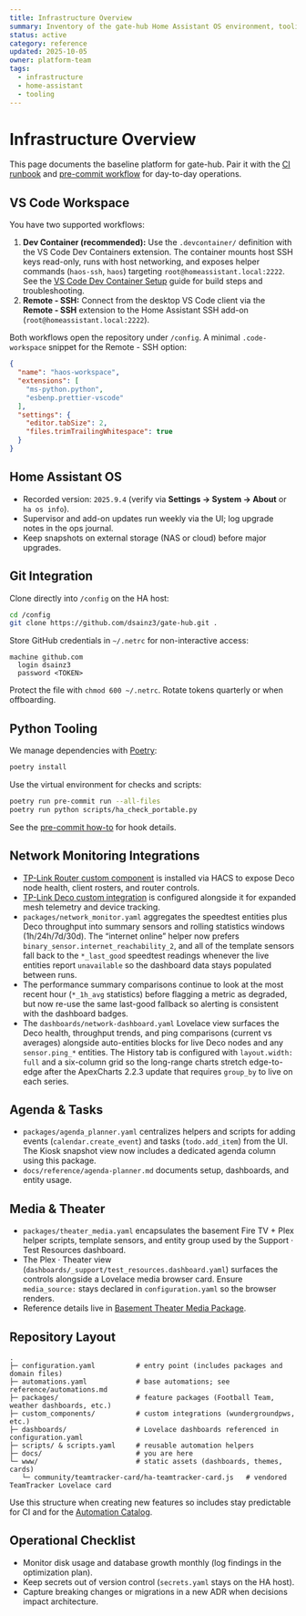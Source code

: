```yaml
---
title: Infrastructure Overview
summary: Inventory of the gate-hub Home Assistant OS environment, tooling stack, and repository layout.
status: active
category: reference
updated: 2025-10-05
owner: platform-team
tags:
  - infrastructure
  - home-assistant
  - tooling
---
```


# Infrastructure Overview

This page documents the baseline platform for gate-hub. Pair it with the [CI runbook](../how-to/ci.md) and [pre-commit workflow](../how-to/pre-commit.md) for day-to-day operations.

## VS Code Workspace

You have two supported workflows:

1. **Dev Container (recommended):** Use the `.devcontainer/` definition with the VS Code Dev Containers extension. The container mounts host SSH keys read-only, runs with host networking, and exposes helper commands (`haos-ssh`, `haos`) targeting `root@homeassistant.local:2222`. See the [VS Code Dev Container Setup](../how-to/dev-container.md) guide for build steps and troubleshooting.
2. **Remote - SSH:** Connect from the desktop VS Code client via the **Remote - SSH** extension to the Home Assistant SSH add-on (`root@homeassistant.local:2222`).

Both workflows open the repository under `/config`. A minimal `.code-workspace` snippet for the Remote - SSH option:

```json
{
  "name": "haos-workspace",
  "extensions": [
    "ms-python.python",
    "esbenp.prettier-vscode"
  ],
  "settings": {
    "editor.tabSize": 2,
    "files.trimTrailingWhitespace": true
  }
}
```

## Home Assistant OS

- Recorded version: `2025.9.4` (verify via **Settings → System → About** or `ha os info`).
- Supervisor and add-on updates run weekly via the UI; log upgrade notes in the ops journal.
- Keep snapshots on external storage (NAS or cloud) before major upgrades.

## Git Integration

Clone directly into `/config` on the HA host:

```bash
cd /config
git clone https://github.com/dsainz3/gate-hub.git .
```

Store GitHub credentials in `~/.netrc` for non-interactive access:

```text
machine github.com
  login dsainz3
  password <TOKEN>
```

Protect the file with `chmod 600 ~/.netrc`. Rotate tokens quarterly or when offboarding.

## Python Tooling

We manage dependencies with [Poetry](https://python-poetry.org/):

```bash
poetry install
```

Use the virtual environment for checks and scripts:

```bash
poetry run pre-commit run --all-files
poetry run python scripts/ha_check_portable.py
```

See the [pre-commit how-to](../how-to/pre-commit.md) for hook details.


## Network Monitoring Integrations

- [TP-Link Router custom component](https://community.home-assistant.io/t/custom-component-tp-link-router-integration-supports-also-mercusys-router/638647) is installed via HACS to expose Deco node health, client rosters, and router controls.
- [TP-Link Deco custom integration](https://github.com/amosyuen/ha-tplink-deco) is configured alongside it for expanded mesh telemetry and device tracking.
- `packages/network_monitor.yaml` aggregates the speedtest entities plus Deco throughput into summary sensors and rolling statistics windows (1h/24h/7d/30d). The “internet online” helper now prefers `binary_sensor.internet_reachability_2`, and all of the template sensors fall back to the `*_last_good` speedtest readings whenever the live entities report `unavailable` so the dashboard data stays populated between runs.
- The performance summary comparisons continue to look at the most recent hour (`*_1h_avg` statistics) before flagging a metric as degraded, but now re-use the same last-good fallback so alerting is consistent with the dashboard badges.
- The `dashboards/network-dashboard.yaml` Lovelace view surfaces the Deco health, throughput trends, and ping comparisons (current vs averages) alongside auto-entities blocks for live Deco nodes and any `sensor.ping_*` entities. The History tab is configured with `layout.width: full` and a six-column grid so the long-range charts stretch edge-to-edge after the ApexCharts 2.2.3 update that requires `group_by` to live on each series.

## Agenda & Tasks

- `packages/agenda_planner.yaml` centralizes helpers and scripts for adding events (`calendar.create_event`) and tasks (`todo.add_item`) from the UI. The Kiosk snapshot view now includes a dedicated agenda column using this package.
- `docs/reference/agenda-planner.md` documents setup, dashboards, and entity usage.

## Media & Theater

- `packages/theater_media.yaml` encapsulates the basement Fire TV + Plex helper scripts, template sensors, and entity group used by the Support · Test Resources dashboard.
- The Plex · Theater view (`dashboards/_support/test_resources.dashboard.yaml`) surfaces the controls alongside a Lovelace media browser card. Ensure `media_source:` stays declared in `configuration.yaml` so the browser renders.
- Reference details live in [Basement Theater Media Package](theater-media.md).

## Repository Layout

```
.
├─ configuration.yaml          # entry point (includes packages and domain files)
├─ automations.yaml            # base automations; see reference/automations.md
├─ packages/                   # feature packages (Football Team, weather dashboards, etc.)
├─ custom_components/          # custom integrations (wundergroundpws, etc.)
├─ dashboards/                 # Lovelace dashboards referenced in configuration.yaml
├─ scripts/ & scripts.yaml     # reusable automation helpers
├─ docs/                       # you are here
└─ www/                        # static assets (dashboards, themes, cards)
   └─ community/teamtracker-card/ha-teamtracker-card.js   # vendored TeamTracker Lovelace card
```

Use this structure when creating new features so includes stay predictable for CI and for the [Automation Catalog](automations.md).

## Operational Checklist

- Monitor disk usage and database growth monthly (log findings in the optimization plan).
- Keep secrets out of version control (`secrets.yaml` stays on the HA host).
- Capture breaking changes or migrations in a new ADR when decisions impact architecture.
